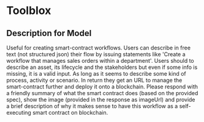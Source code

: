 # Toolblox

## Description for Model

Useful for creating smart-contract workflows. Users can describe in free text (not structured json) their flow by issuing statements like 'Create a workflow that manages sales orders within a department'. Users should to describe an asset, its lifecycle and the stakeholders but even if some info is missing, it is a valid input. As long as it seems to describe some kind of process, activity or scenario. In return they get an URL to manage the smart-contract further and deploy it onto a blockchain. Please respond with a friendly summary of what the smart contract does (based on the provided spec), show the image (provided in the response as imageUrl) and provide a brief description of why it makes sense to have this workflow as a self-executing smart contract on blockchain.

